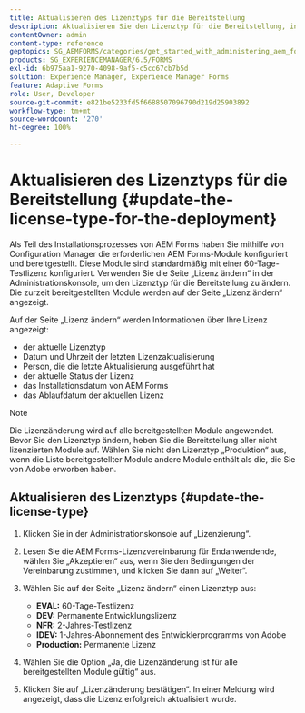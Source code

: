 ```yaml
---
title: Aktualisieren des Lizenztyps für die Bereitstellung
description: Aktualisieren Sie den Lizenztyp für die Bereitstellung, indem Sie die Seite „Lizenz ändern“ in der Administrationskonsole verwenden.
contentOwner: admin
content-type: reference
geptopics: SG_AEMFORMS/categories/get_started_with_administering_aem_forms_on_jee
products: SG_EXPERIENCEMANAGER/6.5/FORMS
exl-id: 6b975aa1-9270-4098-9af5-c5cc67cb7b5d
solution: Experience Manager, Experience Manager Forms
feature: Adaptive Forms
role: User, Developer
source-git-commit: e821be5233fd5f6688507096790d219d25903892
workflow-type: tm+mt
source-wordcount: '270'
ht-degree: 100%

---
```


# Aktualisieren des Lizenztyps für die Bereitstellung {#update-the-license-type-for-the-deployment}

Als Teil des Installationsprozesses von AEM Forms haben Sie mithilfe von Configuration Manager die erforderlichen AEM Forms-Module konfiguriert und bereitgestellt. Diese Module sind standardmäßig mit einer 60-Tage-Testlizenz konfiguriert. Verwenden Sie die Seite „Lizenz ändern“ in der Administrationskonsole, um den Lizenztyp für die Bereitstellung zu ändern. Die zurzeit bereitgestellten Module werden auf der Seite „Lizenz ändern“ angezeigt.

Auf der Seite „Lizenz ändern“ werden Informationen über Ihre Lizenz angezeigt:

* der aktuelle Lizenztyp
* Datum und Uhrzeit der letzten Lizenzaktualisierung
* Person, die die letzte Aktualisierung ausgeführt hat
* der aktuelle Status der Lizenz
* das Installationsdatum von AEM Forms
* das Ablaufdatum der aktuellen Lizenz

>[!NOTE]
>
>Die Lizenzänderung wird auf alle bereitgestellten Module angewendet. Bevor Sie den Lizenztyp ändern, heben Sie die Bereitstellung aller nicht lizenzierten Module auf. Wählen Sie nicht den Lizenztyp „Produktion“ aus, wenn die Liste bereitgestellter Module andere Module enthält als die, die Sie von Adobe erworben haben.

## Aktualisieren des Lizenztyps {#update-the-license-type}

1. Klicken Sie in der Administrationskonsole auf „Lizenzierung“.
1. Lesen Sie die AEM Forms-Lizenzvereinbarung für Endanwendende, wählen Sie „Akzeptieren“ aus, wenn Sie den Bedingungen der Vereinbarung zustimmen, und klicken Sie dann auf „Weiter“.
1. Wählen Sie auf der Seite „Lizenz ändern“ einen Lizenztyp aus:

   * **EVAL:** 60-Tage-Testlizenz
   * **DEV:** Permanente Entwicklungslizenz
   * **NFR:** 2-Jahres-Testlizenz
   * **IDEV:** 1-Jahres-Abonnement des Entwicklerprogramms von Adobe
   * **Production:** Permanente Lizenz

1. Wählen Sie die Option „Ja, die Lizenzänderung ist für alle bereitgestellten Module gültig“ aus.
1. Klicken Sie auf „Lizenzänderung bestätigen“. In einer Meldung wird angezeigt, dass die Lizenz erfolgreich aktualisiert wurde.
